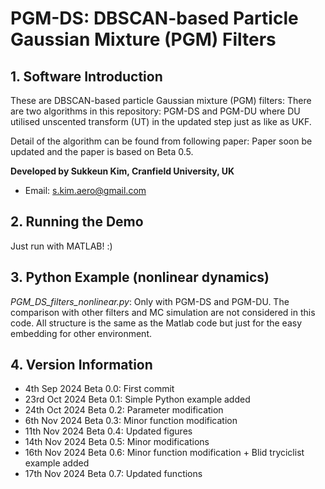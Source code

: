 # PGM-DS: DBSCAN-based Particle Gaussian Mixture (PGM) Filters

## 1. Software Introduction

These are DBSCAN-based particle Gaussian mixture (PGM) filters:
There are two algorithms in this repository: PGM-DS and PGM-DU where DU utilised unscented transform (UT) in the updated step just as like as UKF.

Detail of the algorithm can be found from following paper:
Paper soon be updated and the paper is based on Beta 0.5.


**Developed by Sukkeun Kim, Cranfield University, UK**
* Email: <s.kim.aero@gmail.com>


## 2. Running the Demo

Just run with MATLAB! :)

## 3. Python Example (nonlinear dynamics)

*PGM_DS_filters_nonlinear.py*: Only with PGM-DS and PGM-DU. The comparison with other filters and MC simulation are not considered in this code. All structure is the same as the Matlab code but just for the easy embedding for other environment.

## 4. Version Information

* 4th Sep 2024 Beta 0.0: First commit
* 23rd Oct 2024 Beta 0.1: Simple Python example added
* 24th Oct 2024 Beta 0.2: Parameter modification
* 6th Nov 2024 Beta 0.3: Minor function modification
* 11th Nov 2024 Beta 0.4: Updated figures
* 14th Nov 2024 Beta 0.5: Minor modifications
* 16th Nov 2024 Beta 0.6: Minor function modification + Blid tryciclist example added
* 17th Nov 2024 Beta 0.7: Updated functions
